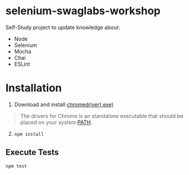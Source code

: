 # selenium-swaglabs-workshop

Self-Study project to update knowledge about:

 - Node
 - Selenium
 - Mocha
 - Chai
 - ESLint

# Installation

 1. Download and install [chromedriver(.exe)](http://chromedriver.storage.googleapis.com/index.html)
	    

> The drivers for Chrome is an standalone executable that should be placed on your system [PATH](http://en.wikipedia.org/wiki/PATH_%28variable%29).

 2. `npm install`


## Execute Tests

`npm test`
